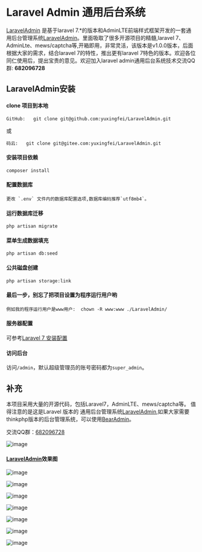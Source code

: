 # Laravel Admin 通用后台系统
[LaravelAdmin](https://github.com/yuxingfei/LaravelAdmin) 是基于laravel 7.*的版本和AdminLTE前端样式框架开发的一套通用后台管理系统[LaravelAdmin](https://github.com/yuxingfei/LaravelAdmin)。里面吸取了很多开源项目的精髓,laravel 7、AdminLte、mews/captcha等,开箱即用，非常灵活，该版本是v1.0.0版本，后面根据大家的需求，结合laravel 7的特性，推出更有laravel 7特色的版本。欢迎各位同仁使用后，提出宝贵的意见。欢迎加入laravel admin通用后台系统技术交流QQ群: **682096728**

## LaravelAdmin安装
#### clone 项目到本地
```
GitHub:   git clone git@github.com:yuxingfei/LaravelAdmin.git
```
或
```
码云:   git clone git@gitee.com:yuxingfei/LaravelAdmin.git
```

#### 安装项目依赖
```
composer install
```

#### 配置数据库
```
更改 `.env` 文件内的数据库配置选项,数据库编码推荐`utf8mb4`。
```

#### 运行数据库迁移
```
php artisan migrate
``` 
#### 菜单生成数据填充
```
php artisan db:seed
``` 
#### 公共磁盘创建
```
php artisan storage:link
``` 

#### 最后一步，别忘了把项目设置为程序运行用户哟
```
例如我的程序运行用户是www用户:  chown -R www:www ./LaravelAdmin/
``` 

#### 服务器配置
可参考[Laravel 7 安装配置](https://learnku.com/docs/laravel/7.x/installation/7447)

#### 访问后台
访问`/admin`，默认超级管理员的账号密码都为`super_admin`。


## 补充
本项目采用大量的开源代码，包括Laravel7，AdminLTE、mews/captcha等。
值得注意的是这是Laravel 版本的 通用后台管理系统[LaravelAdmin](https://github.com/yuxingfei/LaravelAdmin),如果大家需要thinkphp版本的后台管理系统，可以使用[BearAdmin](https://github.com/yupoxiong/BearAdmin)。

交流QQ群：[682096728](https://jq.qq.com/?_wv=1027&k=8SMveoJ0)

![image](https://github.com/yuxingfei/LaravelAdmin/blob/master/public/static/admin/images/qq_share_code.png)

#### [LaravelAdmin](https://github.com/yuxingfei/LaravelAdmin)效果图

![image](https://github.com/yuxingfei/LaravelAdmin/blob/master/public/static/admin/images/home.png)

![image](https://github.com/yuxingfei/LaravelAdmin/blob/master/public/static/admin/images/skin_setting.png)

![image](https://github.com/yuxingfei/LaravelAdmin/blob/master/public/static/admin/images/user.png)

![image](https://github.com/yuxingfei/LaravelAdmin/blob/master/public/static/admin/images/menu.png)

![image](https://github.com/yuxingfei/LaravelAdmin/blob/master/public/static/admin/images/role.png)

![image](https://github.com/yuxingfei/LaravelAdmin/blob/master/public/static/admin/images/setting.png)

![image](https://github.com/yuxingfei/LaravelAdmin/blob/master/public/static/admin/images/database.png)
